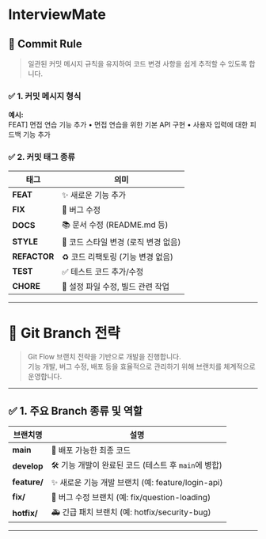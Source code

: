 # InterviewMate

## 📝 Commit Rule  
> 일관된 커밋 메시지 규칙을 유지하여 코드 변경 사항을 쉽게 추적할 수 있도록 합니다.  

### ✅ 1. 커밋 메시지 형식  
**예시:**  
FEAT] 면접 연습 기능 추가
	•	면접 연습을 위한 기본 API 구현
	•	사용자 입력에 대한 피드백 기능 추가
### ✅ 2. 커밋 태그 종류  
| 태그  | 의미 |
|------|------------------------------------------|
| **FEAT** | ✨ 새로운 기능 추가 |
| **FIX** | 🐛 버그 수정 |
| **DOCS** | 📚 문서 수정 (README.md 등) |
| **STYLE** | 🎨 코드 스타일 변경 (로직 변경 없음) |
| **REFACTOR** | ♻️ 코드 리팩토링 (기능 변경 없음) |
| **TEST** | ✅ 테스트 코드 추가/수정 |
| **CHORE** | 🔧 설정 파일 수정, 빌드 관련 작업 |

---
# 📌 Git Branch 전략  

> Git Flow 브랜치 전략을 기반으로 개발을 진행합니다.  
> 기능 개발, 버그 수정, 배포 등을 효율적으로 관리하기 위해 브랜치를 체계적으로 운영합니다.  

---

## ✅ 1. 주요 Branch 종류 및 역할  
| 브랜치명     | 설명 |
|------------|----------------------------------------|
| **main**   | 🚀 배포 가능한 최종 코드 |
| **develop** | 🛠 기능 개발이 완료된 코드 (테스트 후 `main`에 병합) |
| **feature/** | ✨ 새로운 기능 개발 브랜치 (예: feature/login-api) |
| **fix/** | 🐛 버그 수정 브랜치 (예: fix/question-loading) |
| **hotfix/** | 🚑 긴급 패치 브랜치 (예: hotfix/security-bug) |

---
